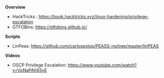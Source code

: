 
**Overview**

- HackTricks : https://book.hacktricks.xyz/linux-hardening/privilege-escalation
- GTFOBins: https://gtfobins.github.io/

**Scripts**

- LinPeas: https://github.com/carlospolop/PEASS-ng/tree/master/linPEAS


**Videos**

- OSCP Privilege Escalation: https://www.youtube.com/watch?v=VpNaPAh93vE